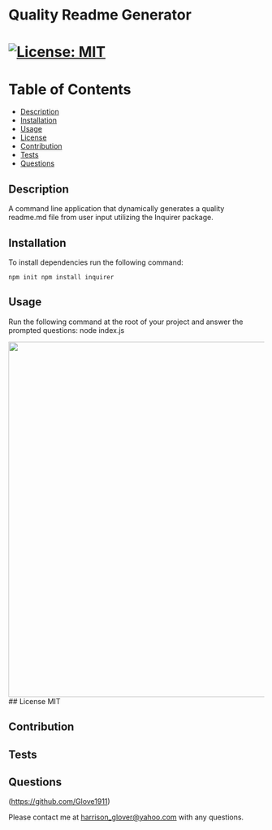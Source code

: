 # Quality Readme Generator 

       
# [![License: MIT](https://img.shields.io/badge/License-MIT-yellow.svg)](https://opensource.org/licenses/MIT)

# Table of Contents
- [Description](#description)
- [Installation](#installation)
- [Usage](#usage)
- [License](#license)
- [Contribution](#contribution)
- [Tests](#tests)
- [Questions](#questions)



 ## Description
A command line application that dynamically generates a quality readme.md file from user input utilizing the Inquirer package. 


## Installation
To install dependencies run the following command: 
```
npm init npm install inquirer
```


## Usage
Run the following command at the root of your project and answer the prompted questions:  node index.js

<img src ="https://github.com/Glove1911/ReadMe-Generator/blob/main/Untitled_%20Dec%204%2C%202020%203_34%20PM.gif" width ="700">
## License
MIT


## Contribution



## Tests



## Questions
(https://github.com/Glove1911) 


Please contact me at [harrison_glover@yahoo.com](mailto:harrison_glover@yahoo.com) with any questions.
